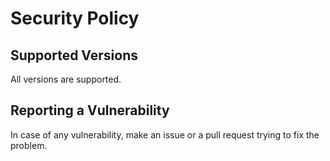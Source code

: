 # Security Policy

## Supported Versions

All versions are supported.

## Reporting a Vulnerability

In case of any vulnerability, make an issue or a pull request trying to fix the problem.

